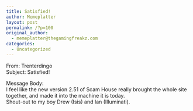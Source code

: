 ```yaml
---
title: Satisfied!
author: Memeplatter
layout: post
permalink: /?p=100
original_author:
  - memeplatter@thegamingfreakz.com
categories:
  - Uncategorized
---
```

From: Trenterdingo  
Subject: Satisfied!

Message Body:  
I feel like the new version 2.51 of Scam House really brought the whole site together, and made it into the machine it is today.  
Shout-out to my boy Drew (Isis) and Ian (Illuminati).